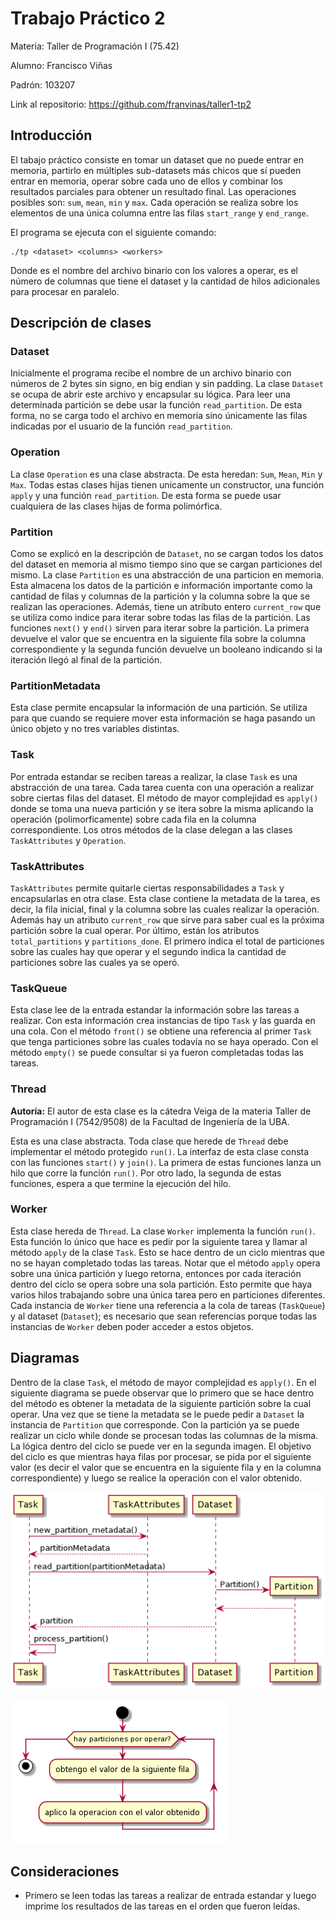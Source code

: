 # Trabajo Práctico 2

Materia: Taller de Programación I (75.42)

Alumno: Francisco Viñas

Padrón: 103207

Link al repositorio: https://github.com/franvinas/taller1-tp2


## Introducción

El tabajo práctico consiste en tomar un dataset que no puede entrar en memoria, partirlo en múltiples sub-datasets más chicos que sí pueden entrar en memoria, operar sobre cada uno de ellos y combinar los resultados parciales para obtener un resultado final. Las operaciones posibles son: `sum`, `mean`, `min` y `max`. Cada operación se realiza sobre los elementos de una única columna entre las filas `start_range` y `end_range`.

El programa se ejecuta con el siguiente comando:

~~~
./tp <dataset> <columns> <workers>
~~~

Donde <dataset> es el nombre del archivo binario con los valores a operar, <columns> es el número de columnas que tiene el dataset y <workers> la cantidad de hilos adicionales para procesar en paralelo.

## Descripción de clases

### Dataset

Inicialmente el programa recibe el nombre de un archivo binario con números de 2 bytes sin signo, en big endian y sin padding. La clase `Dataset` se ocupa de abrir este archivo y encapsular su lógica. Para leer una determinada partición se debe usar la función `read_partition`. De esta forma, no se carga todo el archivo en memoria sino únicamente las filas indicadas por el usuario de la función `read_partition`.

### Operation

La clase `Operation` es una clase abstracta. De esta heredan: `Sum`, `Mean`, `Min` y `Max`. Todas estas clases hijas tienen unicamente un constructor, una función `apply` y una función `read_partition`. De esta forma se puede usar cualquiera de las clases hijas de forma polimórfica.

### Partition

Como se explicó en la descripción de `Dataset`, no se cargan todos los datos del dataset en memoria al mismo tiempo sino que se cargan particiones del mismo. La clase `Partition` es una abstracción de una particion en memoria. Esta almacena los datos de la partición e información importante como la cantidad de filas y columnas de la partición y la columna sobre la que se realizan las operaciones. Además, tiene un atributo entero `current_row` que se utiliza como indice para iterar sobre todas las filas de la partición. Las funciones `next()` y `end()` sirven para iterar sobre la partición. La primera devuelve el valor que se encuentra en la siguiente fila sobre la columna correspondiente y la segunda función devuelve un booleano indicando si la iteración llegó al final de la partición.

### PartitionMetadata

Esta clase permite encapsular la información de una partición. Se utiliza para que cuando se requiere mover esta información se haga pasando un único objeto y no tres variables distintas.

### Task

Por entrada estandar se reciben tareas a realizar, la clase `Task` es una abstracción de una tarea. Cada tarea cuenta con una operación a realizar sobre ciertas filas del dataset. El método de mayor complejidad es `apply()` donde se toma una nueva partición y se itera sobre la misma aplicando la operación (polimorficamente) sobre cada fila en la columna correspondiente. Los otros métodos de la clase delegan a las clases `TaskAttributes` y `Operation`.

### TaskAttributes

`TaskAttributes` permite quitarle ciertas responsabilidades a `Task` y encapsularlas en otra clase. Esta clase contiene la metadata de la tarea, es decir, la fila inicial, final y la columna sobre las cuales realizar la operación. Además hay un atributo `current_row` que sirve para saber cual es la próxima partición sobre la cual operar. Por último, están los atributos `total_partitions` y `partitions_done`. El primero indica el total de particiones sobre las cuales hay que operar y el segundo indica la cantidad de particiones sobre las cuales ya se operó.

### TaskQueue

Esta clase lee de la entrada estandar la información sobre las tareas a realizar. Con esta información crea instancias de tipo `Task` y las guarda en una cola. Con el método `front()` se obtiene una referencia al primer `Task` que tenga particiones sobre las cuales todavía no se haya operado. Con el método `empty()` se puede consultar si ya fueron completadas todas las tareas.

### Thread

**Autoría:** El autor de esta clase es la cátedra Veiga de la materia Taller de Programación I (7542/9508) de la Facultad de Ingeniería de la UBA.

Esta es una clase abstracta. Toda clase que herede de `Thread` debe implementar el método protegido `run()`. La interfaz de esta clase consta con las funciones `start()` y `join()`. La primera de estas funciones lanza un hilo que corre la función `run()`. Por otro lado, la segunda de estas funciones, espera a que termine la ejecución del hilo.

### Worker

Esta clase hereda de `Thread`. La clase `Worker` implementa la función `run()`. Esta función lo único que hace es pedir por la siguiente tarea y llamar al método `apply` de la clase `Task`. Esto se hace dentro de un ciclo mientras que no se hayan completado todas las tareas. Notar que el método `apply` opera sobre una única partición y luego retorna, entonces por cada iteración dentro del ciclo se opera sobre una sola partición. Esto permite que haya varios hilos trabajando sobre una única tarea pero en particiones diferentes. Cada instancia de `Worker` tiene una referencia a la cola de tareas (`TaskQueue`) y al dataset (`Dataset`); es necesario que sean referencias porque todas las instancias de `Worker` deben poder acceder a estos objetos.

## Diagramas

Dentro de la clase `Task`, el método de mayor complejidad es `apply()`. En el siguiente diagrama se puede observar que lo primero que se hace dentro del método es obtener la metadata de la siguiente partición sobre la cual operar. Una vez que se tiene la metadata se le puede pedir a `Dataset` la instancia de `Partition` que corresponde. Con la partición ya se puede realizar un ciclo while donde se procesan todas las columnas de la misma. La lógica dentro del ciclo se puede ver en la segunda imagen. El objetivo del ciclo es que mientras haya filas por procesar, se pida por el siguiente valor (es decir el valor que se encuentra en la siguiente fila y en la columna correspondiente) y luego se realice la operación con el valor obtenido.

![diagrama task_apply](imgs/task_apply.png)

![diagrama task_apply_while](imgs/task_apply_while.png)
  
## Consideraciones
  
- Primero se leen todas las tareas a realizar de entrada estandar y luego imprime los resultados de las tareas en el orden que fueron leídas.
